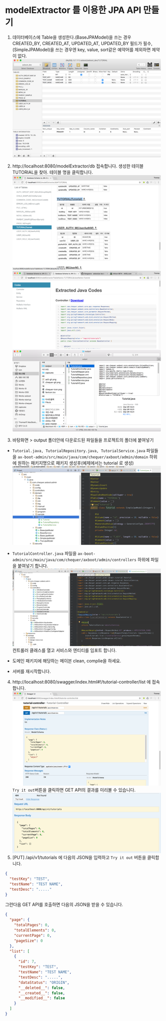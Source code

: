 # modelExtractor 를 이용한 JPA API 만들기

1. 데이터베이스에 Table을 생성한다.(BaseJPAModel)을 쓰는 경우 CREATED_BY, CREATED_AT, UPDATED_AT, UPDATED_BY 필드가 필수, (SimpleJPAModel)을 쓰는 경우엔 key, value, sort같은 예약어를 제외하면 제약이 없다.
![CAPTURE 12.png](../assets/5EF573759B28AB16CDFE7136A53BAE7D.png)

2. http://localhost:8080/modelExtractor/db 접속합니다. 
생성한 테이블 TUTORIAL을 찾아. 테이블 명을 클릭합니다.
![CAPTURE 13.png](../assets/585555EB4B2D799F877B702EC027FFBC.png)
![CAPTURE 4.png](../assets/768CC5B1F703E8C6DACD1C6F491CFAB3.png)
![CAPTURE 5.png](../assets/9E9157F5E98B1EDC5C9F2E6F8422481E.png)

3. 바탕화면 > output 폴더안에 다운로드된 파일들을 프로젝트의 폴더에 붙여넣기
  
  - `Tutorial.java, TutorialRepository.java, TutorialService.java` 파일들을 
`ax-boot-admin/src/main/java/com/chequer/axboot/admin/domain` 하위에 원하는 패키지명으로 패키지 생성후(예제에서는 tutorial 로 생성)
![CAPTURE 7.png](../assets/916E70C99945F78CCB09115FA89E3FA6.png)

  - `TutorialController.java` 파일을 `ax-boot-admin/src/main/java/com/chequer/axboot/admin/controllers` 하위에 파일을 붙여넣기 합니다. ![CAPTURE 8.png](../assets/F208CF319FC14F18DD399C216CFA3E3A.png) 컨트롤러 클래스를 열고 서비스와 엔티티를 임포트 합니다.
  - 도메인 패키지에 해당하는 메이븐 clean, complie을 하세요.
  - 서버를 재시작합니다.

4. http://localhost:8080/swagger/index.html#!/tutorial-controller/list 에 접속 합니다. ![CAPTURE 10.png](../assets/009C3A25C931FA686776DD5AA2FD0F28.png) `Try it out`버튼을 클릭하면 GET API의 결과를 미리볼 수 있습니다. ![CAPTURE 11.png](../assets/DF5D8A107C9D53555530C85E48FEEB58.png) 
5. [PUT] /api/v1/tutorials 에 다음의 JSON을 입력하고 `Try it out` 버튼을 클릭합니다.
```json
{
  "testKey": "TEST",
  "testName": "TEST NAME",
  "testDesc": "....."
}
```
그런다음 GET API를 호출하면 다음의 JSON을 받을 수 있습니다.
```json
{
  "page": {
    "totalPages": 0,
    "totalElements": 0,
    "currentPage": 0,
    "pageSize": 0
  },
  "list": [
    {
      "id": 7,
      "testKey": "TEST",
      "testName": "TEST NAME",
      "testDesc": ".....",
      "dataStatus": "ORIGIN",
      "__deleted__": false,
      "__created__": false,
      "__modified__": false
    }
  ]
}
```



